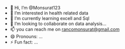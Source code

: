 - 👋 Hi, I’m @Monsurat123
- 👀 I’m interested in health related data 
- 🌱 I’m currently learning excell and Sql
- 💞️ I’m looking to collaborate on data analysis...
- 📫 you can reach me on rancomonsurat@gmail.com
- 😄 Pronouns: ...
- ⚡ Fun fact: ...

<!---
Monsurat123/Monsurat123 is a ✨ special ✨ repository because its `README.md` (this file) appears on your GitHub profile.
You can click the Preview link to take a look at your changes.
--->
